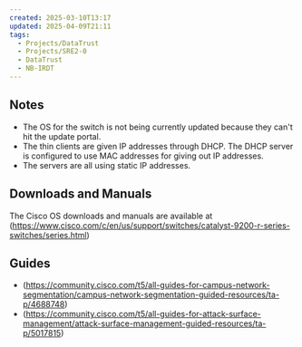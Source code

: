 ```yaml
---
created: 2025-03-10T13:17
updated: 2025-04-09T21:11
tags:
  - Projects/DataTrust
  - Projects/SRE2-0
  - DataTrust
  - NB-IRDT
---
```

## Notes
- The OS for the switch is not being currently updated because they can't hit the update portal.
- The thin clients are given IP addresses through DHCP. The DHCP server is configured to use MAC addresses for giving out IP addresses.
- The servers are all using static IP addresses.
## Downloads and Manuals
The Cisco OS downloads and manuals are available at (https://www.cisco.com/c/en/us/support/switches/catalyst-9200-r-series-switches/series.html)

## Guides
- (https://community.cisco.com/t5/all-guides-for-campus-network-segmentation/campus-network-segmentation-guided-resources/ta-p/4688748)
- (https://community.cisco.com/t5/all-guides-for-attack-surface-management/attack-surface-management-guided-resources/ta-p/5017815)
